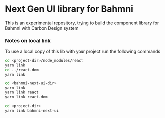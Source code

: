 # Next Gen UI library for Bahmni
This is an experimental repository, trying to build the component library for Bahmni with Carbon Design system

### Notes on local link
To use a local copy of this lib with your project run the following commands

```bash
cd <project-dir>/node_modules/react
yarn link
cd ../react-dom
yarn link

cd <bahmni-next-ui-dir>
yarn link
yarn link react
yarn link react-dom

cd <project-dir>
yarn link bahmni-next-ui
```